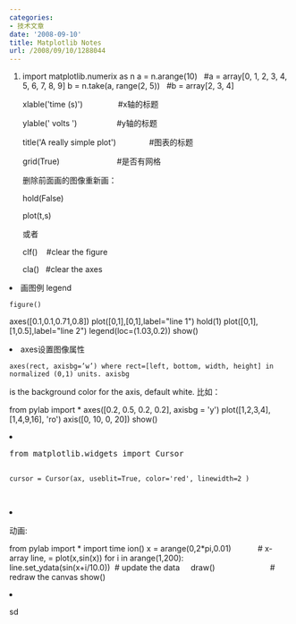 ```yaml
---
categories:
- 技术文章
date: '2008-09-10'
title: Matplotlib Notes
url: /2008/09/10/1288044
---
```



1.  import matplotlib.numerix as n
    a = n.arange(10)&nbsp;&nbsp; #a = array[0, 1, 2, 3, 4, 5, 6, 7, 8, 9]
b = n.take(a, range(2, 5))&nbsp;&nbsp; #b = array[2, 3, 4]

    xlable('time (s)')&nbsp;&nbsp;&nbsp;&nbsp;&nbsp;&nbsp;&nbsp;&nbsp;&nbsp;&nbsp;&nbsp;&nbsp;&nbsp;&nbsp;&nbsp; #x轴的标题

    ylable(' volts ')&nbsp;&nbsp;&nbsp;&nbsp;&nbsp;&nbsp;&nbsp;&nbsp;&nbsp;&nbsp;&nbsp;&nbsp;&nbsp;&nbsp;&nbsp;&nbsp;&nbsp; #y轴的标题

    title('A really simple plot')&nbsp;&nbsp;&nbsp;&nbsp;&nbsp;&nbsp;&nbsp;&nbsp;&nbsp;&nbsp;&nbsp;&nbsp;&nbsp;&nbsp; #图表的标题

    grid(True)&nbsp;&nbsp;&nbsp;&nbsp;&nbsp;&nbsp;&nbsp;&nbsp;&nbsp;&nbsp;&nbsp;&nbsp;&nbsp;&nbsp;&nbsp;&nbsp;&nbsp;&nbsp;&nbsp;&nbsp;&nbsp;&nbsp;&nbsp;&nbsp;&nbsp; #是否有网格

    删除前面画的图像重新画：

    hold(False)

    plot(t,s)

    或者

    clf()&nbsp;&nbsp;&nbsp; #clear the figure

    cla()&nbsp;&nbsp; #clear the axes
 <li>
    画图例 legend

    figure()
axes([0.1,0.1,0.71,0.8])
plot([0,1],[0,1],label="line 1")
hold(1)
plot([0,1],[1,0.5],label="line 2")
legend(loc=(1.03,0.2))
show()
 <li>
    axes设置图像属性

    axes(rect, axisbg=’w’) where rect=[left, bottom, width, height] in normalized (0,1) units. axisbg
is the background color for the axis, default white.
比如：  <p>from pylab import *
axes([0.2, 0.5, 0.2, 0.2], axisbg = 'y')
plot([1,2,3,4], [1,4,9,16], 'ro')
axis([0, 10, 0, 20])
show()
 <li><pre>from matplotlib.widgets import Cursor

    cursor = Cursor(ax, useblit=True, color='red', linewidth=2 )
</pre>
<li>

动画:

from pylab import *
import time
ion()
x = arange(0,2*pi,0.01)&nbsp;&nbsp;&nbsp;&nbsp;&nbsp;&nbsp;&nbsp;&nbsp;&nbsp;&nbsp;&nbsp; # x-array
line, = plot(x,sin(x))
for i in arange(1,200):
&nbsp;&nbsp;&nbsp; line.set_ydata(sin(x+i/10.0))&nbsp; # update the data
&nbsp;&nbsp;&nbsp; draw()&nbsp;&nbsp;&nbsp;&nbsp;&nbsp;&nbsp;&nbsp;&nbsp;&nbsp;&nbsp;&nbsp;&nbsp;&nbsp;&nbsp;&nbsp;&nbsp;&nbsp;&nbsp;&nbsp;&nbsp;&nbsp;&nbsp;&nbsp;&nbsp; # redraw the canvas
show()

<li>

sd